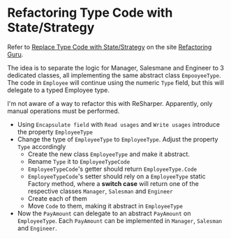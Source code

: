 # Refactoring Type Code with State/Strategy

Refer to [Replace Type Code with State/Strategy](https://refactoring.guru/replace-type-code-with-state-strategy) on the site [Refactoring Guru](https://refactoring.guru).

The idea is to separate the logic for Manager, Salesmane and Engineer to 3 dedicated classes, all implementing the same abstract class `EmpooyeeType`. The code in `Employee` will continue using the numeric `Type` field, but this will delegate to a typed Employee type.


I'm not aware of a way to refactor this with ReSharper. Apparently, only manual operations must be performed.

* Using `Encapsulate field` with `Read usages` and `Write usages` introduce the property `EmployeeType`
* Change the type of `EmployeeType` to `EmployeeType`. Adjust the property `Type` accordingly
  * Create the new class `EmployeeType` and make it abstract.
  * Rename `Type` it to `EmployeeTypeCode`
  * `EmployeeTypeCode`'s getter should return `EmployeeType.Code`
  * `EmployeeTypeCode`'s setter should rely on a `EmployeeType` static Factory method, where a **switch case** will return one of the respective classes `Manager`, `Salesman` and `Engineer`
  * Create each of them
  * Move `Code` to them, making it abstract in `EmployeeType`
* Now the `PayAmount` can delegate to an abstract `PayAmount` on `EmployeeType`. Each `PayAmount` can be implemented in `Manager`, `Salesman` and `Engineer`.